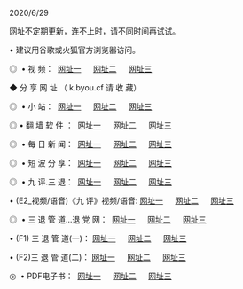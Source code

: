 <p>2020/6/29
<p>网址不定期更新，连不上时，请不同时间再试试。
<p>• 建议用谷歌或火狐官方浏览器访问。
<p>◎  • 视 频： 
<a href="http://mrn.proyectolanuevatierra.com/" target="_blank">网址一</a> 　 
<a href="http://min.proyectolanuevatierra.com/" target="_blank">网址二</a> 　 
<a href="http://mon.proyectolanuevatierra.com/b.html" target="_blank">网址三</a>  

<p> ◆ 分 享 网 址 （ k.byou.cf 请 收 藏） </p>
<p>◎ </span>  •  小 站：  
<a href="http://mrn.proyectolanuevatierra.com/f.html" target="_blank">网址一</a> 　 
<a href="http://min.proyectolanuevatierra.com/h.html" target="_blank">网址二</a> 　 
<a href="http://mon.proyectolanuevatierra.com/k/" target="_blank">网址三</a></p>
<p>◎  • 翻 墙 软 件 ：  
<a href="http://mrn.proyectolanuevatierra.com/ff/" target="_blank">网址一</a> 　 
<a href="http://min.proyectolanuevatierra.com/s/read/a1_nd.html" target="_blank">网址二</a> 　 
<a href="http://mon.proyectolanuevatierra.com/ff/index.html" target="_blank">网址三</a></p>
<p>◎ </span>  • 每 日 新 闻：  
<a href="http://mrn.proyectolanuevatierra.com/day/" target="_blank">网址一</a> 　 
<a href="http://min.proyectolanuevatierra.com/day/" target="_blank">网址二</a> 　 
<a href="http://min.proyectolanuevatierra.com/day/index.html" target="_blank">网址三</a></p>
<p>◎ </span>  • 短 波 分 享：  
<a href="http://mrn.proyectolanuevatierra.com/h/" target="_blank">网址一</a> 　 
<a href="http://min.proyectolanuevatierra.com/h/" target="_blank">网址二</a> 　 
<a href="http://mon.proyectolanuevatierra.com/h/index.html" target="_blank">网址三</a></p>
<p>◎   • 九 评.三 退：  
<a href="http://mrn.proyectolanuevatierra.com/t/" target="_blank">网址一</a> 　 
<a href="http://min.proyectolanuevatierra.com/v2/index.html" target="_blank">网址二</a> 　 
<a href="http://mon.proyectolanuevatierra.com/tt/index.html" target="_blank">网址三</a> 　</p>
<p>  • (E2_视频/语音)《九 评》视频/语音: 
<a href="http://min.proyectolanuevatierra.com/7738.html" target="_blank">网址一</a> 　 
<a href="http://mrn.proyectolanuevatierra.com/7614.html" target="_blank">网址二</a> 　 
<a href="http://mon.proyectolanuevatierra.com/7633.html" target="_blank">网址三</a></p>
<p>◎   • 三 退 管 道...退 党 网：  
<a href="http://mrn.proyectolanuevatierra.com/go/td1.html" target="_blank">网址一</a> 　 
<a href="http://min.proyectolanuevatierra.com/go/td2.html" target="_blank">网址二</a> 　 
<a href="http://mon.proyectolanuevatierra.com/go/td3.html" target="_blank">网址三</a></p>
<p>  • (F1) 三 退 管 道(一)： 
<a href="http://mrn.proyectolanuevatierra.com/dd/" target="_blank">网址一</a> 　 
<a href="http://min.proyectolanuevatierra.com/s/read/a1_tdx.html" target="_blank">网址二</a> 　 
<a href="http://mon.proyectolanuevatierra.com/dd/" target="_blank">网址三</a></p>
<p>  • (F2)三 退 管 道(二)： 
<a href="http://min.proyectolanuevatierra.com/d/" target="_blank">网址一</a> 　 
<a href="http://mrn.proyectolanuevatierra.com/d/index.html" target="_blank">网址二</a> 　 
<a href="http://mon.proyectolanuevatierra.com/d/" target="_blank">网址三</a></p>
<p>◎   • PDF电子书：  
<a href="http://mrn.proyectolanuevatierra.com/p/" target="_blank">网址一</a> 　 
<a href="http://min.proyectolanuevatierra.com/p/index.html" target="_blank">网址二</a> 　 
<a href="http://mon.proyectolanuevatierra.com/p/" target="_blank">网址三</a></p>

